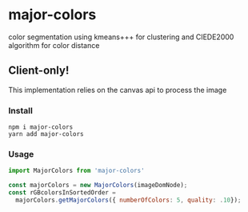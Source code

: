 # major-colors
color segmentation using kmeans+++ for clustering and CIEDE2000 algorithm for color distance

## Client-only!
This implementation relies on the canvas api to process the image

### Install
```
npm i major-colors
yarn add major-colors
```
### Usage
```javascript
import MajorColors from 'major-colors'

const majorColors = new MajorColors(imageDomNode);
const rGBcolorsInSortedOrder = 
  majorColors.getMajorColors({ numberOfColors: 5, quality: .10});
```
